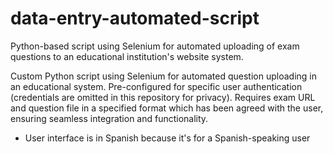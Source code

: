 # data-entry-automated-script
Python-based script using Selenium for automated uploading of exam questions to an educational institution's website system.

Custom Python script using Selenium for automated question uploading in an educational system. Pre-configured for specific user authentication (credentials are omitted in this repository for privacy). Requires exam URL and question file in a specified format which has been agreed with the user, ensuring seamless integration and functionality.

* User interface is in Spanish because it's for a Spanish-speaking user
